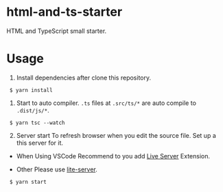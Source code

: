 # html-and-ts-starter

HTML and TypeScript small starter.

# Usage

1. Install dependencies after clone this repository.

```
 $ yarn install
```

1. Start to auto compiler.
   `.ts` files at `.src/ts/*` are auto compile to `.dist/js/*`.

```
 $ yarn tsc --watch
```

2. Server start
   To refresh browser when you edit the source file.
   Set up a this server for it.

- When Using VSCode
  Recommend to you add [Live Server](https://marketplace.visualstudio.com/items?itemName=ritwickdey.LiveServer) Extension.

- Other
  Please use [lite-server](https://github.com/johnpapa/lite-server).

```
 $ yarn start
```
